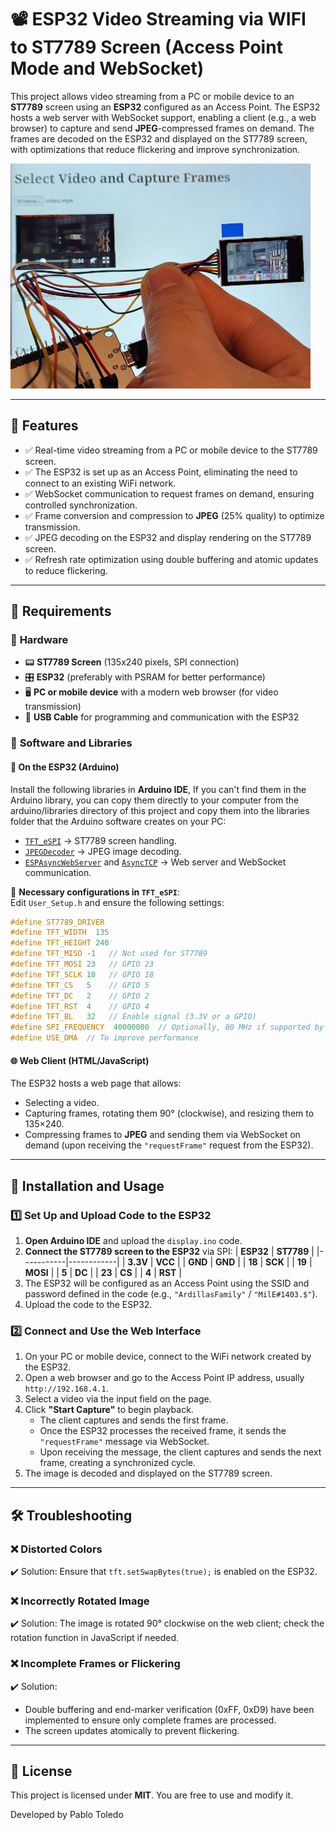 # 📽️ ESP32 Video Streaming via WIFI to ST7789 Screen (Access Point Mode and WebSocket)

This project allows video streaming from a PC or mobile device to an **ST7789** screen using an **ESP32** configured as an Access Point. The ESP32 hosts a web server with WebSocket support, enabling a client (e.g., a web browser) to capture and send **JPEG**-compressed frames on demand. The frames are decoded on the ESP32 and displayed on the ST7789 screen, with optimizations that reduce flickering and improve synchronization.

[![IMAGE Esp32 showing DooM video](https://raw.githubusercontent.com/pablotoledom/ESP32-video-streaming-WIFI/refs/heads/wifi-video-stream/image.jpg)](https://youtu.be/23evMsoWspA)

---

## 🚀 Features
- ✅ Real-time video streaming from a PC or mobile device to the ST7789 screen.
- ✅ The ESP32 is set up as an Access Point, eliminating the need to connect to an existing WiFi network.
- ✅ WebSocket communication to request frames on demand, ensuring controlled synchronization.
- ✅ Frame conversion and compression to **JPEG** (25% quality) to optimize transmission.
- ✅ JPEG decoding on the ESP32 and display rendering on the ST7789 screen.
- ✅ Refresh rate optimization using double buffering and atomic updates to reduce flickering.

---

## 📌 Requirements

### 🔹 **Hardware**
- 📟 **ST7789 Screen** (135x240 pixels, SPI connection)
- 🎛️ **ESP32** (preferably with PSRAM for better performance)
- 🖥️ **PC or mobile device** with a modern web browser (for video transmission)
- 🔌 **USB Cable** for programming and communication with the ESP32

### 🔹 **Software and Libraries**

#### 📂 **On the ESP32 (Arduino)**
Install the following libraries in **Arduino IDE**, If you can't find them in the Arduino library, you can copy them directly to your computer from the arduino/libraries directory of this project and copy them into the libraries folder that the Arduino software creates on your PC:
- [`TFT_eSPI`](https://github.com/Bodmer/TFT_eSPI) → ST7789 screen handling.
- [`JPEGDecoder`](https://github.com/Bodmer/JPEGDecoder) → JPEG image decoding.
- [`ESPAsyncWebServer`](https://github.com/me-no-dev/ESPAsyncWebServer) and [`AsyncTCP`](https://github.com/me-no-dev/AsyncTCP) → Web server and WebSocket communication.

📌 **Necessary configurations in `TFT_eSPI`**:  
Edit `User_Setup.h` and ensure the following settings:
```cpp
#define ST7789_DRIVER
#define TFT_WIDTH  135
#define TFT_HEIGHT 240
#define TFT_MISO -1   // Not used for ST7789
#define TFT_MOSI 23   // GPIO 23
#define TFT_SCLK 18   // GPIO 18
#define TFT_CS   5    // GPIO 5
#define TFT_DC   2    // GPIO 2
#define TFT_RST  4    // GPIO 4
#define TFT_BL   32   // Enable signal (3.3V or a GPIO)
#define SPI_FREQUENCY  40000000  // Optionally, 80 MHz if supported by the display
#define USE_DMA  // To improve performance
```

#### 🌐 **Web Client (HTML/JavaScript)**
The ESP32 hosts a web page that allows:
- Selecting a video.
- Capturing frames, rotating them 90° (clockwise), and resizing them to 135×240.
- Compressing frames to **JPEG** and sending them via WebSocket on demand (upon receiving the `"requestFrame"` request from the ESP32).

---

## 🔧 Installation and Usage

### 1️⃣ **Set Up and Upload Code to the ESP32**
1. **Open Arduino IDE** and upload the `display.ino` code.
2. **Connect the ST7789 screen to the ESP32** via SPI:
   | **ESP32** | **ST7789** |
   |-----------|------------|
   | **3.3V**  | **VCC**    |
   | **GND**   | **GND**    |
   | **18**    | **SCK**    |
   | **19**    | **MOSI**   |
   | **5**     | **DC**     |
   | **23**    | **CS**     |
   | **4**     | **RST**    |
3. The ESP32 will be configured as an Access Point using the SSID and password defined in the code (e.g., `"ArdillasFamily"` / `"MilE#1403.$"`).
4. Upload the code to the ESP32.

### 2️⃣ **Connect and Use the Web Interface**
1. On your PC or mobile device, connect to the WiFi network created by the ESP32.
2. Open a web browser and go to the Access Point IP address, usually `http://192.168.4.1`.
3. Select a video via the input field on the page.
4. Click **"Start Capture"** to begin playback.  
   - The client captures and sends the first frame.
   - Once the ESP32 processes the received frame, it sends the `"requestFrame"` message via WebSocket.
   - Upon receiving the message, the client captures and sends the next frame, creating a synchronized cycle.
5. The image is decoded and displayed on the ST7789 screen.

---

## 🛠️ Troubleshooting

### ❌ **Distorted Colors**
✔️ Solution: Ensure that `tft.setSwapBytes(true);` is enabled on the ESP32.

### ❌ **Incorrectly Rotated Image**
✔️ Solution: The image is rotated 90° clockwise on the web client; check the rotation function in JavaScript if needed.

### ❌ **Incomplete Frames or Flickering**
✔️ Solution:
- Double buffering and end-marker verification (0xFF, 0xD9) have been implemented to ensure only complete frames are processed.
- The screen updates atomically to prevent flickering.

---

## 📜 License

This project is licensed under **MIT**. You are free to use and modify it.

Developed by Pablo Toledo

